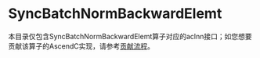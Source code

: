 # SyncBatchNormBackwardElemt

本目录仅包含SyncBatchNormBackwardElemt算子对应的aclnn接口；如您想要贡献该算子的AscendC实现，请参考[贡献流程](../../CONTRIBUTING.md)。